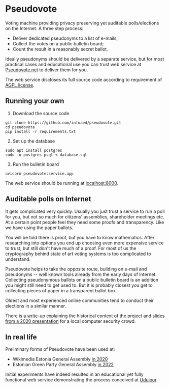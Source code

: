 # Pseudovote

Voting machine providing privacy preserving yet auditable polls/elections on the Internet. A three step process:

* Deliver dedicated pseudonyms to a list of e-mails;
* Collect the votes on a public bulletin board;
* Count the result in a reasonably secret ballot.

Ideally pseudonyms should be delivered by a separate service, but for most practical cases and educational use you can trust web service at [Pseudovote.net](https://pseudovote.net/) to deliver them for you.

The web service discloses its full source code according to requirement of [AGPL  license](LICENSE).

## Running your own

1. Download the source code

```
git clone https://github.com/infoaed/pseudovote.git
cd pseudovote
pip install -r requirements.txt
```

2. Set up the database

```
sudo apt install postgres
sudo -u postgres psql < database.sql
```

3. Run the bulletin board

```
uvicorn pseudovote:service.app
```

The web service should be running at [localhost:8000](http://localhost:8000).

## Auditable polls on Internet

It gets complicated very quickly. Usually you just trust a service to run a poll for you, but not so much for citizens' assemblies, shareholder meetings etc. At a certain point people feel they need some proofs and transparency. Like we have using the paper ballots.

You will be told there is proof, but you have to know mathematics. After researching into options you end up choosing even more expensive service to trust, but still don't have much of a proof. For most of us the cryptography behind state of art voting systems is too complicated to understand.

Pseudovote helps to take the opposite route, building on e-mail and pseudonyms -- well known tools already from the early days of Internet. Collecting pseudonymous ballots on a public bulletin board is an addition you might still need to get used to. But it is probably closest you get to collecting pieces of paper in a transparent ballot box.

Oldest and most experienced online communities tend to conduct their elections in a similar manner.

There is [a write-up](https://gafgaf.infoaed.ee/en/posts/pseudonymous-voting-in-wikimedia/) explaining the historical context of the project and [slides from a 2020 presentation](https://p6drad-teel.net/~p6der/pseudovote-2020.pdf) for a local computer security crowd.

## In real life

Preliminary forms of Pseudovote have been used at:

* Wikimedia Estonia General Assembly [in 2020](https://wikimedia.ee/haaleta-nagu-vikipedist/)
* Estonian Green Party General Assembly [in 2022](https://www.facebook.com/rohelised/posts/325701606250799)

Initial experiments have indeed resulted in an educational yet fully functional web service demonstrating the process conceived at [Uduloor](https://github.com/infoaed/uduloor).
